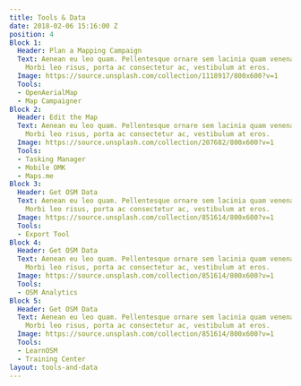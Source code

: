 ```yaml
---
title: Tools & Data
date: 2018-02-06 15:16:00 Z
position: 4
Block 1:
  Header: Plan a Mapping Campaign
  Text: Aenean eu leo quam. Pellentesque ornare sem lacinia quam venenatis vestibulum.
    Morbi leo risus, porta ac consectetur ac, vestibulum at eros.
  Image: https://source.unsplash.com/collection/1118917/800x600?v=1
  Tools:
  - OpenAerialMap
  - Map Campaigner
Block 2:
  Header: Edit the Map
  Text: Aenean eu leo quam. Pellentesque ornare sem lacinia quam venenatis vestibulum.
    Morbi leo risus, porta ac consectetur ac, vestibulum at eros.
  Image: https://source.unsplash.com/collection/207682/800x600?v=1
  Tools:
  - Tasking Manager
  - Mobile OMK
  - Maps.me
Block 3:
  Header: Get OSM Data
  Text: Aenean eu leo quam. Pellentesque ornare sem lacinia quam venenatis vestibulum.
    Morbi leo risus, porta ac consectetur ac, vestibulum at eros.
  Image: https://source.unsplash.com/collection/851614/800x600?v=1
  Tools:
  - Export Tool
Block 4:
  Header: Get OSM Data
  Text: Aenean eu leo quam. Pellentesque ornare sem lacinia quam venenatis vestibulum.
    Morbi leo risus, porta ac consectetur ac, vestibulum at eros.
  Image: https://source.unsplash.com/collection/851614/800x600?v=1
  Tools:
  - OSM Analytics
Block 5:
  Header: Get OSM Data
  Text: Aenean eu leo quam. Pellentesque ornare sem lacinia quam venenatis vestibulum.
    Morbi leo risus, porta ac consectetur ac, vestibulum at eros.
  Image: https://source.unsplash.com/collection/851614/800x600?v=1
  Tools:
  - LearnOSM
  - Training Center
layout: tools-and-data
---
```


